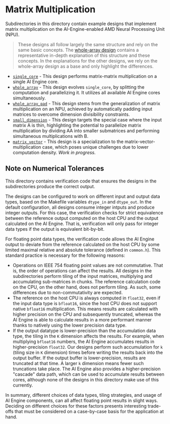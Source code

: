 <!---//===- README.md --------------------------*- Markdown -*-===//
//
// This file is licensed under the Apache License v2.0 with LLVM Exceptions.
// See https://llvm.org/LICENSE.txt for license information.
// SPDX-License-Identifier: Apache-2.0 WITH LLVM-exception
//
// Copyright (C) 2024, Advanced Micro Devices, Inc.
//
//===----------------------------------------------------------------------===//-->

# Matrix Multiplication

Subdirectories in this directory contain example designs that implement matrix multiplication on the AI-Engine-enabled AMD Neural Processing Unit (NPU).

> These designs all follow largely the same structure and rely on the same basic concepts. The [whole-array design](whole_array/README.md) contains a representative in-depth explanation of this structure and these concepts. In the explanations for the other designs, we rely on the whole-array design as a base and only highlight the differences.

* [`single_core`](single_core) - This design performs matrix-matrix multiplication on a single AI Engine core.
* [`whole_array`](whole_array) - This design evolves `single_core`, by splitting the computation and parallelizing it. It utilizes all available AI Engine cores simultaneously.
* [`whole_array_pad`](whole_array_pad) - This design stems from the generalization of matrix multiplication on an NPU, achieved by automatically padding input matrices to overcome dimension divisibility constraints.
* [`small_dimension`](small_dimension) - This design targets the special case where the input matrix A is thin, highlighting the potential to parallelize matrix multiplication by dividing AA into smaller submatrices and performing simultaneous multiplications with B.
* [`matrix_vector`](matrix_vector) - This design is a specialization to the matrix-vector-multiplication case, which poses unique challenges due to lower computation density. *Work in progress.*

## Note on Numerical Tolerances

This directory contains verification code that ensures the designs in the subdirectories produce the correct output.

The designs can be configured to work on different input and output data types, based on the Makefile variables `dtype_in` and `dtype_out`.
In the default configuration, all designs consume integer intputs and produce integer outputs.
For this case, the verification checks for strict equivalence between the reference output computed on the host CPU and the output calculated on the AI Engine.
That is, verification will only pass for integer data types if the output is equivalent bit-by-bit.

For floating point data types, the verification code allows the AI Engine output to deviate from the reference calculated on the host CPU by some limited maximal relative and absolute tolerance (defined in `common.h`).
This standard practice is necessary for the following reasons:

 - Operations on IEEE 754 floating point values are not commutative. That is, the order of operations can affect the results. All designs in the subdirectories perform tiling of the input matrices, multiplying and accumulating sub-matrices in chunks. The reference calculation code on the CPU, on the other hand, does not perform tiling. As such, some differences due to non-commutativity are expected.
 - The reference on the host CPU is always computed in `float32`, even if the input data type is `bfloat16`, since the host CPU does not support native `bfloat16` multiplication. This means results are calculated with higher precision on the CPU and subsequently truncated, whereas the AI Engine is able to calculate results in a more performant manner thanks to natively using the lower precision data type.
 - If the output datatype is lower-precision than the accumulation data type, the tiling in the `K` dimension affects the results. For example, when multiplying `bfloat16` numbers, the AI Engine accumulates results in higher-precision `float32`. Our designs perform such accumulation for `k` (tiling size in `K` dimension) times before writing the results back into the output buffer. If the output buffer is lower-precision, results are truncated at that time. A larger `k` dimension means fewer such truncations take place. The AI Engine also provides a higher-precision "cascade" data path, which can be used to accumulate results between cores, although none of the designs in this directory make use of this currently.

In summary, different choices of data types, tiling strategies, and usage of AI Engine components, can all affect floating point results in slight ways. Deciding on different choices for these factors presents interesting trade-offs that must be considered on a case-by-case basis for the application at hand.
